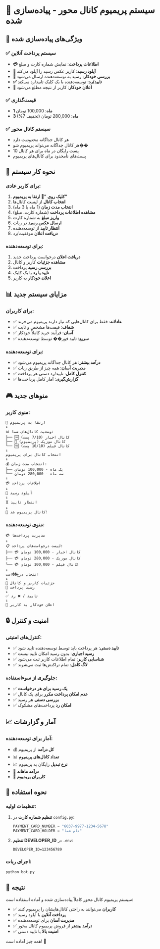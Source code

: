 # 💎 سیستم پریمیوم کانال محور - پیاده‌سازی شده

## 🎯 ویژگی‌های پیاده‌سازی شده

### ✅ سیستم پرداخت آنلاین
- **💳 اطلاعات پرداخت**: نمایش شماره کارت و مبلغ
- **📸 آپلود رسید**: کاربر عکس رسید را آپلود می‌کند
- **🔄 بررسی خودکار**: رسید به توسعه‌دهنده ارسال می‌شود
- **✅ تایید/رد**: توسعه‌دهنده با یک کلیک تایید/رد می‌کند
- **📱 اعلان خودکار**: کاربر از نتیجه مطلع می‌شود

### ✅ قیمت‌گذاری
- **1 ماه**: 100,000 تومان
- **3 ماه**: 280,000 تومان (تخفیف 7%)

### ✅ سیستم کانال محور
- هر کانال جداگانه محدودیت دارد
- هر کانال جداگانه می‌تواند پریمیوم شو��
- 10 پست رایگان در ماه برای هر کانال
- پست‌های نامحدود برای کانال‌های پریمیوم

## 🔧 نحوه کار سیستم

### برای کاربر عادی:
1. **کلیک روی "💎 ارتقا به پریمیوم"**
2. **انتخاب کانال** از لیست کانال‌ها
3. **انتخاب مدت زمان** (1 ماه یا 3 ماه)
4. **مشاهده اطلاعات پرداخت** (شماره کارت، مبلغ)
5. **واریز مبلغ** به شماره کارت
6. **ارسال عکس رسید** در ربات
7. **انتظار تایید** از توسعه‌دهنده
8. **دریافت اعلان** موفقیت/رد

### برای توسعه‌دهنده:
1. **دریافت اعلان** درخواست پرداخت جدید
2. **مشاهده جزئیات** کاربر و کانال
3. **بررسی رسید** پرداخت
4. **تایید یا رد** با یک کلیک
5. **اعلان خودکار** به کاربر

## 📊 مزایای سیستم جدید

### برای کاربران:
- ✅ **عادلانه**: فقط برای کانال‌هایی که نیاز دارند پریمیوم می‌خرند
- ✅ **شفاف**: قیمت‌ها مشخص و ثابت
- ✅ **آسان**: فرآیند خرید کاملاً خودکار
- ✅ **سریع**: تایید فور�� توسط توسعه‌دهنده

### برای توسعه‌دهنده:
- ✅ **درآمد بیشتر**: هر کانال جداگانه پریمیوم می‌شود
- ✅ **مدیریت آسان**: همه چیز از طریق ربات
- ✅ **کنترل کامل**: تایید/رد دستی هر پرداخت
- ✅ **گزارش‌گیری**: آمار کامل پرداخت‌ها

## 🎮 منوهای جدید

### منوی کاربر:
```
💎 ارتقا به پریمیوم
↓
📊 وضعیت کانال‌های شما:
├── 🆓 کانال اخبار (7/10 پست)
├── 💎 کانال موزیک (پریمیوم)
└── 🆓 کانال فیلم (10/10 پست)
↓
انتخاب کانال برای پریمیوم
↓
💰 انتخاب مدت زمان:
├── یک ماه - 100,000 تومان
└── سه ماه - 280,000 تومان
↓
💳 اطلاعات پرداخت
↓
📸 آپلود رسید
↓
⏳ انتظار تایید
↓
🎉 کانال پریمیوم شد!
```

### منوی توسعه‌دهنده:
```
💳 مدیریت پرداخت‌ها
↓
📋 لیست درخواست‌های پرداخت:
├── 💳 کانال اخبار - 100,000 تومان
├── 💳 کانال موزیک - 280,000 تومان
└── 💳 کانال فیلم - 100,000 تومان
↓
انتخاب درخ��است
↓
👤 جزئیات کاربر و کانال
📸 رسید پرداخت
↓
✅ تایید / ❌ رد
↓
📱 اعلان خودکار به کاربر
```

## 🔒 امنیت و کنترل

### کنترل‌های امنیتی:
- ✅ **تایید دستی**: هر پرداخت باید توسط توسعه‌دهنده تایید شود
- ✅ **رسید اجباری**: بدون رسید امکان تایید نیست
- ✅ **شناسایی کاربر**: تمام اطلاعات کاربر ثبت می‌شود
- ✅ **لاگ کامل**: تمام تراکنش‌ها ثبت می‌شوند

### جلوگیری از سوءاستفاده:
- ✅ **یک رسید برای هر درخواست**
- ✅ **عدم امکان پرداخت مکرر** برای یک کانال
- ✅ **بررسی دستی** هر رسید
- ✅ **امکان رد** پرداخت‌های مشکوک

## 📈 آمار و گزارشات

### آمار برای توسعه‌دهنده:
- 💰 **کل درآمد** از پریمیوم
- 📊 **تعداد کانال‌های پریمیوم**
- 📈 **نرخ تبدیل** رایگان به پریمیوم
- 📅 **درآمد ماهانه**
- 👥 **کاربران پریمیوم**

## 🚀 نحوه استفاده

### تنظیمات اولیه:
1. **تنظیم شماره کارت** در `config.py`:
   ```python
   PAYMENT_CARD_NUMBER = "6037-9977-1234-5678"
   PAYMENT_CARD_HOLDER = "نام شما"
   ```

2. **تنظیم DEVELOPER_ID** در `.env`:
   ```
   DEVELOPER_ID=123456789
   ```

### اجرای ربات:
```bash
python bot.py
```

## 🎉 نتیجه

سیستم پریمیوم کانال محور کاملاً پیاده‌سازی شده و آماده استفاده است:

- ✅ **کاربران** می‌توانند به راحتی کانال‌هایشان را پریمیوم کنند
- ✅ **پرداخت آنلاین** با آپلود رسید
- ✅ **مدیریت آسان** برای توسعه‌دهنده
- ✅ **درآمد بیشتر** از فروش پریمیوم کانال محور
- ✅ **امنیت بالا** با تایید دستی

همه چیز آماده است! 🚀